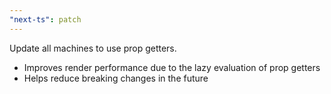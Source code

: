 ```yaml
---
"next-ts": patch
---
```


Update all machines to use prop getters.
- Improves render performance due to the lazy evaluation of prop getters
- Helps reduce breaking changes in the future
